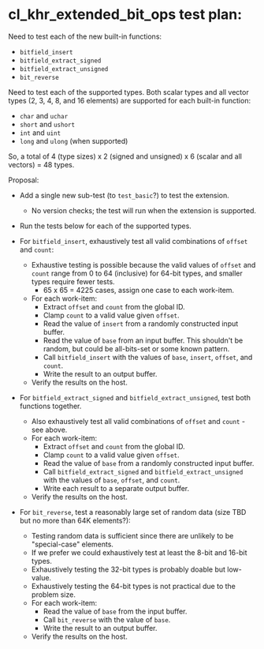 # cl_khr_extended_bit_ops test plan:

Need to test each of the new built-in functions:

* `bitfield_insert`
* `bitfield_extract_signed`
* `bitfield_extract_unsigned`
* `bit_reverse`

Need to test each of the supported types.
Both scalar types and all vector types (2, 3, 4, 8, and 16 elements) are supported for each built-in function:

* `char` and `uchar`
* `short` and `ushort`
* `int` and `uint`
* `long` and `ulong` (when supported)

So, a total of 4 (type sizes) x 2 (signed and unsigned) x 6 (scalar and all vectors) = 48 types.

Proposal:

* Add a single new sub-test (to `test_basic`?) to test the extension.
    * No version checks; the test will run when the extension is supported.

* Run the tests below for each of the supported types.

* For `bitfield_insert`, exhaustively test all valid combinations of `offset` and `count`:
    * Exhaustive testing is possible because the valid values of `offset` and `count` range from 0 to 64 (inclusive) for 64-bit types, and smaller types require fewer tests.
        * 65 x 65 = 4225 cases, assign one case to each work-item.
    * For each work-item:
        * Extract `offset` and `count` from the global ID.
        * Clamp `count` to a valid value given `offset`.
        * Read the value of `insert` from a randomly constructed input buffer.
        * Read the value of `base` from an input buffer.  This shouldn't be random, but could be all-bits-set or some known pattern.
        * Call `bitfield_insert` with the values of `base`, `insert`, `offset`, and `count`.
        * Write the result to an output buffer.
    * Verify the results on the host.

* For `bitfield_extract_signed` and `bitfield_extract_unsigned`, test both functions together.
    * Also exhaustively test all valid combinations of `offset` and `count` - see above.
    * For each work-item:
        * Extract `offset` and `count` from the global ID.
        * Clamp `count` to a valid value given `offset`.
        * Read the value of `base` from a randomly constructed input buffer.
        * Call `bitfield_extract_signed` and `bitfield_extract_unsigned` with the values of `base`, `offset`, and `count`.
        * Write each result to a separate output buffer.
    * Verify the results on the host.

* For `bit_reverse`, test a reasonably large set of random data (size TBD but no more than 64K elements?):
    * Testing random data is sufficient since there are unlikely to be "special-case" elements.
    * If we prefer we could exhaustively test at least the 8-bit and 16-bit types.
    * Exhaustively testing the 32-bit types is probably doable but low-value.
    * Exhaustively testing the 64-bit types is not practical due to the problem size.
    * For each work-item:
        * Read the value of `base` from the input buffer.
        * Call `bit_reverse` with the value of `base`.
        * Write the result to an output buffer.
    * Verify the results on the host.
